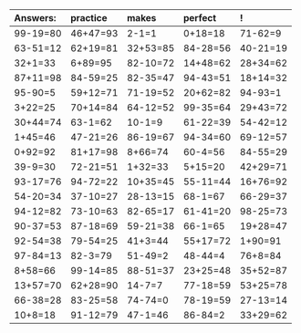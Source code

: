 | Answers: | practice | makes | perfect | ! |
| :--- | :--- | :--- | :--- | :--- |
| 99-19=80 | 46+47=93 | 2-1=1 | 0+18=18 | 71-62=9 | 
| 63-51=12 | 62+19=81 | 32+53=85 | 84-28=56 | 40-21=19 | 
| 32+1=33 | 6+89=95 | 82-10=72 | 14+48=62 | 28+34=62 | 
| 87+11=98 | 84-59=25 | 82-35=47 | 94-43=51 | 18+14=32 | 
| 95-90=5 | 59+12=71 | 71-19=52 | 20+62=82 | 94-93=1 | 
| 3+22=25 | 70+14=84 | 64-12=52 | 99-35=64 | 29+43=72 | 
| 30+44=74 | 63-1=62 | 10-1=9 | 61-22=39 | 54-42=12 | 
| 1+45=46 | 47-21=26 | 86-19=67 | 94-34=60 | 69-12=57 | 
| 0+92=92 | 81+17=98 | 8+66=74 | 60-4=56 | 84-55=29 | 
| 39-9=30 | 72-21=51 | 1+32=33 | 5+15=20 | 42+29=71 | 
| 93-17=76 | 94-72=22 | 10+35=45 | 55-11=44 | 16+76=92 | 
| 54-20=34 | 37-10=27 | 28-13=15 | 68-1=67 | 66-29=37 | 
| 94-12=82 | 73-10=63 | 82-65=17 | 61-41=20 | 98-25=73 | 
| 90-37=53 | 87-18=69 | 59-21=38 | 66-1=65 | 19+28=47 | 
| 92-54=38 | 79-54=25 | 41+3=44 | 55+17=72 | 1+90=91 | 
| 97-84=13 | 82-3=79 | 51-49=2 | 48-44=4 | 76+8=84 | 
| 8+58=66 | 99-14=85 | 88-51=37 | 23+25=48 | 35+52=87 | 
| 13+57=70 | 62+28=90 | 14-7=7 | 77-18=59 | 53+25=78 | 
| 66-38=28 | 83-25=58 | 74-74=0 | 78-19=59 | 27-13=14 | 
| 10+8=18 | 91-12=79 | 47-1=46 | 86-84=2 | 33+29=62 | 
